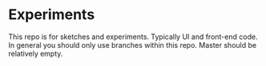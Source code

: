 Experiments
===========

This repo is for sketches and experiments. Typically UI and front-end
code. In general you should only use branches within this repo. Master should be relatively empty.
